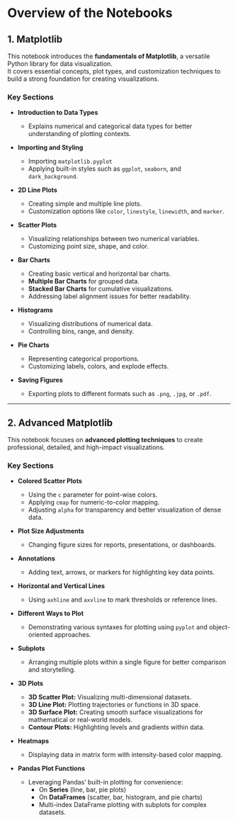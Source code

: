 # Overview of the Notebooks

## 1. Matplotlib

This notebook introduces the **fundamentals of Matplotlib**, a versatile Python library for data visualization.  
It covers essential concepts, plot types, and customization techniques to build a strong foundation for creating visualizations.

### **Key Sections**

- **Introduction to Data Types**
  - Explains numerical and categorical data types for better understanding of plotting contexts.

- **Importing and Styling**
  - Importing `matplotlib.pyplot`
  - Applying built-in styles such as `ggplot`, `seaborn`, and `dark_background`.

- **2D Line Plots**
  - Creating simple and multiple line plots.
  - Customization options like `color`, `linestyle`, `linewidth`, and `marker`.

- **Scatter Plots**
  - Visualizing relationships between two numerical variables.
  - Customizing point size, shape, and color.

- **Bar Charts**
  - Creating basic vertical and horizontal bar charts.
  - **Multiple Bar Charts** for grouped data.
  - **Stacked Bar Charts** for cumulative visualizations.
  - Addressing label alignment issues for better readability.

- **Histograms**
  - Visualizing distributions of numerical data.
  - Controlling bins, range, and density.

- **Pie Charts**
  - Representing categorical proportions.
  - Customizing labels, colors, and explode effects.

- **Saving Figures**
  - Exporting plots to different formats such as `.png`, `.jpg`, or `.pdf`.

---

## 2. Advanced Matplotlib

This notebook focuses on **advanced plotting techniques** to create professional, detailed, and high-impact visualizations.

### **Key Sections**

- **Colored Scatter Plots**
  - Using the `c` parameter for point-wise colors.
  - Applying `cmap` for numeric-to-color mapping.
  - Adjusting `alpha` for transparency and better visualization of dense data.

- **Plot Size Adjustments**
  - Changing figure sizes for reports, presentations, or dashboards.

- **Annotations**
  - Adding text, arrows, or markers for highlighting key data points.

- **Horizontal and Vertical Lines**
  - Using `axhline` and `axvline` to mark thresholds or reference lines.

- **Different Ways to Plot**
  - Demonstrating various syntaxes for plotting using `pyplot` and object-oriented approaches.

- **Subplots**
  - Arranging multiple plots within a single figure for better comparison and storytelling.

- **3D Plots**
  - **3D Scatter Plot:** Visualizing multi-dimensional datasets.  
  - **3D Line Plot:** Plotting trajectories or functions in 3D space.  
  - **3D Surface Plot:** Creating smooth surface visualizations for mathematical or real-world models.  
  - **Contour Plots:** Highlighting levels and gradients within data.

- **Heatmaps**
  - Displaying data in matrix form with intensity-based color mapping.

- **Pandas Plot Functions**
  - Leveraging Pandas’ built-in plotting for convenience:
    - On **Series** (line, bar, pie plots)
    - On **DataFrames** (scatter, bar, histogram, and pie charts)
    - Multi-index DataFrame plotting with subplots for complex datasets.


